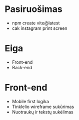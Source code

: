 # Pasiruošimas
* npm create vite@latest
* cak instagram print screen

# Eiga
* Front-end
* Back-end

# Front-end
* Mobile first logika
* Tinklelio wireframe sukūrimas
* Nuotraukų ir tekstų sukėlimas
